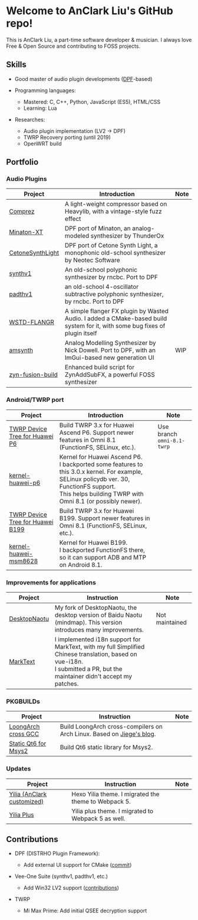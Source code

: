 # Welcome to AnClark Liu's GitHub repo!

This is AnClark Liu, a part-time software developer & musician. I always love Free & Open Source and contributing to FOSS projects.

## Skills

- Good master of audio plugin developments ([DPF](https://github.com/DISTRHO/DPF)-based)

- Programming languages:
  - Mastered: C, C++, Python, JavaScript (ES5), HTML/CSS
  - Learning: Lua
- Researches:
  - Audio plugin implementation (LV2 -> DPF)
  - TWRP Recovery porting (until 2019)
  - OpenWRT build

## Portfolio

### Audio Plugins

| Project                                                      | Introduction                                                 | Note |
| ------------------------------------------------------------ | ------------------------------------------------------------ | ---- |
|[Comprez](https://github.com/AnClark/Comprez)|A light-weight compressor based on Heavylib, with a vintage-style fuzz effect||
| [Minaton-XT](https://github.com/AnClark/Minaton-XT)          | DPF port of Minaton, an analog-modeled synthesizer by ThunderOx |      |
|[CetoneSynthLight](https://github.com/AnClark/CetoneSynthLight)|DPF port of Cetone Synth Light, a monophonic old-school synthesizer by Neotec Software |     |
| [synthv1](https://github.com/AnClark/synthv1-universal)      | An old-school polyphonic synthesizer by rncbc. Port to DPF   |      |
| [padthv1](https://github.com/AnClark/padthv1-universal)      | an old-school 4-oscillator subtractive polyphonic synthesizer, by rncbc. Port to DPF |      |
| [WSTD-FLANGR](https://github.com/AnClark/wstd-flangr/tree/anclark-dev) | A simple flanger FX plugin by Wasted Audio. I added a CMake-based build system for it, with some bug fixes of plugin itself |      |
| [amsynth](https://github.com/AnClark/amsynth/tree/dpf-implementation) | Analog Modelling Synthesizer by Nick Dowell. Port to DPF, with an ImGui-based new generation UI | WIP  |
| [zyn-fusion-build](https://github.com/AnClark/zyn-fusion-build) | Enhanced build script for ZynAddSubFX, a powerful FOSS synthesizer |      |

### Android/TWRP port

| Project                                                      | Introduction                                                 | Note                       |
| ------------------------------------------------------------ | ------------------------------------------------------------ | -------------------------- |
| [TWRP Device Tree for Huawei P6](https://github.com/AnClark/device_huawei_hwp6_u06) | Build TWRP 3.x for Huawei Ascend P6. Support newer features in Omni 8.1 (FunctionFS, SELinux, etc.). | Use branch `omni-8.1-twrp` |
| [kernel-huawei-p6](https://github.com/AnClark/kernel-huawei-p6) | Kernel for Huawei Ascend P6.<br>I backported some features to this 3.0.x kernel. For example, SELinux policydb ver. 30, FunctionFS support.<br>This helps building TWRP with Omni 8.1 (or possibly newer). |                            |
| [TWRP Device Tree for Huawei B199](https://github.com/AnClark/twrp_device_huawei_g750c) | Build TWRP 3.x for Huawei B199. Support newer features in Omni 8.1 (FunctionFS, SELinux, etc.). |                            |
| [kernel-huawei-msm8628](https://github.com/AnClark/android_kernel_huawei_msm8628) | Kernel for Huawei B199.<br>I backported FunctionFS there, so it can support ADB and MTP on Android 8.1. |                            |

### Improvements for applications

| Project                                                 | Instruction                                                  | Note           |
| ------------------------------------------------------- | ------------------------------------------------------------ | -------------- |
| [DesktopNaotu](https://github.com/AnClark/DesktopNaotu) | My fork of DesktopNaotu, the desktop version of Baidu Naotu (mindmap). This version introduces many improvements. | Not maintained |
| [MarkText](https://github.com/AnClark/marktext)         | I implemented i18n support for MarkText, with my full Simplified Chinese translation, based on vue-i18n. <br>I submitted a PR, but the maintainer didn't accept my patches. |                |

### PKGBUILDs

| Project                                                      | Instruction                                                  | Note |
| ------------------------------------------------------------ | ------------------------------------------------------------ | ---- |
| [LoongArch cross GCC](https://github.com/AnClark/loongarch64-linux-crosstool-gcc-PKGBUILD) | Build LoongArch cross-compilers on Arch Linux. Based on [Jiege's blog](https://jia.je/software/2022/05/02/loongarch64-toolchain/). |      |
| [Static Qt6 for Msys2](https://github.com/AnClark/msys2-qt6base-static) | Build Qt6 static library for Msys2.                          |      |

### Updates

| Project                                                      | Instruction                                          | Note |
| ------------------------------------------------------------ | ---------------------------------------------------- | ---- |
| [Yilia (AnClark customized)](https://github.com/AnClark/anclark-yilia-theme-customized/) | Hexo Yilia theme. I migrated the theme to Webpack 5. |      |
| [Yilia Plus](https://github.com/AnClark/hexo-theme-yilia-plus/) | Yilia plus theme. I migrated to Webpack 5 as well.   |      |

## Contributions

- DPF (DISTRHO Plugin Framework):
  - Add external UI support for CMake ([commit](https://github.com/DISTRHO/DPF/commit/a338aa6559c8d8d79d0e062f6a2963f511c667c0))

- Vee-One Suite (synthv1, padthv1, etc.)
  - Add Win32 LV2 support ([contributions](https://github.com/rncbc/synthv1/commits?author=AnClark))
- TWRP
  - Mi Max Prime: Add initial QSEE decryption support